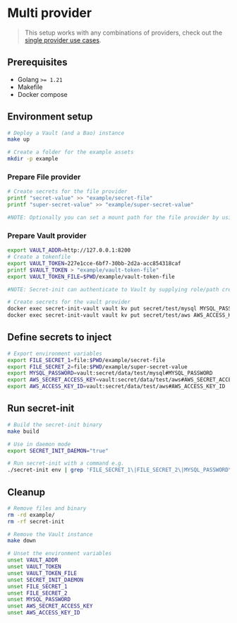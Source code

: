 # Multi provider

> This setup works with any combinations of providers, check out the [single provider use cases](README.md).

## Prerequisites

- Golang `>= 1.21`
- Makefile
- Docker compose

## Environment setup

```bash
# Deploy a Vault (and a Bao) instance
make up
```

```bash
# Create a folder for the example assets
mkdir -p example
```

### Prepare File provider

```bash
# Create secrets for the file provider
printf "secret-value" >> "example/secret-file"
printf "super-secret-value" >> "example/super-secret-value"

#NOTE: Optionally you can set a mount path for the file provider by using the FILE_MOUNT_PATH environment variable.
```

### Prepare Vault provider

```bash
export VAULT_ADDR=http://127.0.0.1:8200
# Create a tokenfile
export VAULT_TOKEN=227e1cce-6bf7-30bb-2d2a-acc854318caf
printf $VAULT_TOKEN > "example/vault-token-file"
export VAULT_TOKEN_FILE=$PWD/example/vault-token-file

#NOTE: Secret-init can authenticate to Vault by supplying role/path credentials.

# Create secrets for the vault provider
docker exec secret-init-vault vault kv put secret/test/mysql MYSQL_PASSWORD=3xtr3ms3cr3t
docker exec secret-init-vault vault kv put secret/test/aws AWS_ACCESS_KEY_ID=secretId AWS_SECRET_ACCESS_KEY=s3cr3t
```

## Define secrets to inject

```bash
# Export environment variables
export FILE_SECRET_1=file:$PWD/example/secret-file
export FILE_SECRET_2=file:$PWD/example/super-secret-value
export MYSQL_PASSWORD=vault:secret/data/test/mysql#MYSQL_PASSWORD
export AWS_SECRET_ACCESS_KEY=vault:secret/data/test/aws#AWS_SECRET_ACCESS_KEY
export AWS_ACCESS_KEY_ID=vault:secret/data/test/aws#AWS_ACCESS_KEY_ID
```

## Run secret-init

```bash
# Build the secret-init binary
make build

# Use in daemon mode
export SECRET_INIT_DAEMON="true"

# Run secret-init with a command e.g.
./secret-init env | grep 'FILE_SECRET_1\|FILE_SECRET_2\|MYSQL_PASSWORD\|AWS_SECRET_ACCESS_KEY\|AWS_ACCESS_KEY_ID'
```

## Cleanup

```bash
# Remove files and binary
rm -rd example/
rm -rf secret-init

# Remove the Vault instance
make down

# Unset the environment variables
unset VAULT_ADDR
unset VAULT_TOKEN
unset VAULT_TOKEN_FILE
unset SECRET_INIT_DAEMON
unset FILE_SECRET_1
unset FILE_SECRET_2
unset MYSQL_PASSWORD
unset AWS_SECRET_ACCESS_KEY
unset AWS_ACCESS_KEY_ID
```
